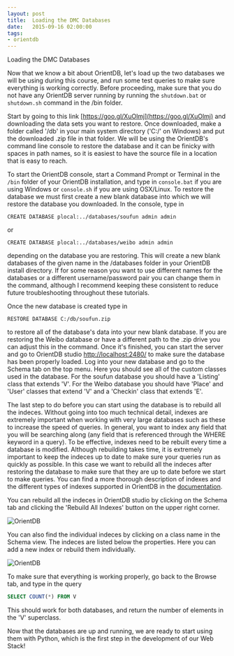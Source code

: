 ```yaml
---
layout: post
title:  Loading the DMC Databases
date:   2015-09-16 02:00:00
tags:
- orientdb
---
```


Loading the DMC Databases

Now that we know a bit about OrientDB, let's load up the two databases we will be using during this course, and run some test queries to make sure everything is working correctly. Before proceeding, make sure that you do not have any OrientDB server running by running the `shutdown.bat` or `shutdown.sh` command in the /bin folder.

Start by going to this link [https://goo.gl/XuOlmj](https://goo.gl/XuOlmj) and downloading the data sets you want to restore. Once downloaded, make a folder called '/db' in your main system directory ('C:/' on Windows) and put the downloaded .zip file in that folder. We will be using the OrientDB's command line console to restore the database and it can be finicky with spaces in path names, so it is easiest to have the source file in a location that is easy to reach.

To start the OrientDB console, start a Command Prompt or Terminal in the `/bin` folder of your OrientDB installation, and type in `console.bat` if you are using Windows or `console.sh` if you are using OSX/Linux. To restore the database we must first create a new blank database into which we will restore the database you downloaded. In the console, type in

```
CREATE DATABASE plocal:../databases/soufun admin admin
```

or

```
CREATE DATABASE plocal:../databases/weibo admin admin
```

depending on the database you are restoring. This will create a new blank databases of the given name in the /databases folder in your OrientDB install directory. If for some reason you want to use different names for the databases or a different username/password pair you can change them in the command, although I recommend keeping these consistent to reduce future troubleshooting throughout these tutorials.

Once the new database is created type in

```
RESTORE DATABASE C:/db/soufun.zip
```

to restore all of the database's data into your new blank database. If you are restoring the Weibo database or have a different path to the .zip drive you can adjust this in the command. Once it's finished, you can start the server and go to OrientDB studio [http://localhost:2480/](http://localhost:2480/) to make sure the database has been properly loaded. Log into your new database and go to the Schema tab on the top menu. Here you should see all of the custom classes used in the database. For the soufun database you should have a 'Listing' class that extends 'V'. For the Weibo database you should have 'Place' and 'User' classes that extend 'V' and a 'Checkin' class that extends 'E'.

The last step to do before you can start using the database is to rebuild all the indeces. Without going into too much technical detail, indexes are extremely important when working with very large databases such as these to increase the speed of queries. In general, you want to index any field that you will be searching along (any field that is referenced through the WHERE keyword in a query). To be effective, indexes need to be rebuilt every time a database is modified. Although rebuilding takes time, it is extremely important to keep the indeces up to date to make sure your queries run as quickly as possible. In this case we want to rebuild all the indeces after restoring the database to make sure that they are up to date before we start to make queries. You can find a more thorough description of indexes and the different types of indexes supported in OrientDB in the [documentation](http://orientdb.com/docs/2.1/Indexes.html).

You can rebuild all the indeces in OrientDB studio by clicking on the Schema tab and clicking the 'Rebuild All Indexes' button on the upper right corner.

![OrientDB](/dmc/images/orientdb02.png)

You can also find the individual indeces by clicking on a class name in the Schema view. The indeces are listed below the properties. Here you can add a new index or rebuild them individually.

![OrientDB](/dmc/images/orientdb03.png)

To make sure that everything is working properly, go back to the Browse tab, and type in the query

```sql
SELECT COUNT(*) FROM V
```

This should work for both databases, and return the number of elements in the 'V' superclass.

Now that the databases are up and running, we are ready to start using them with Python, which is the first step in the development of our Web Stack!